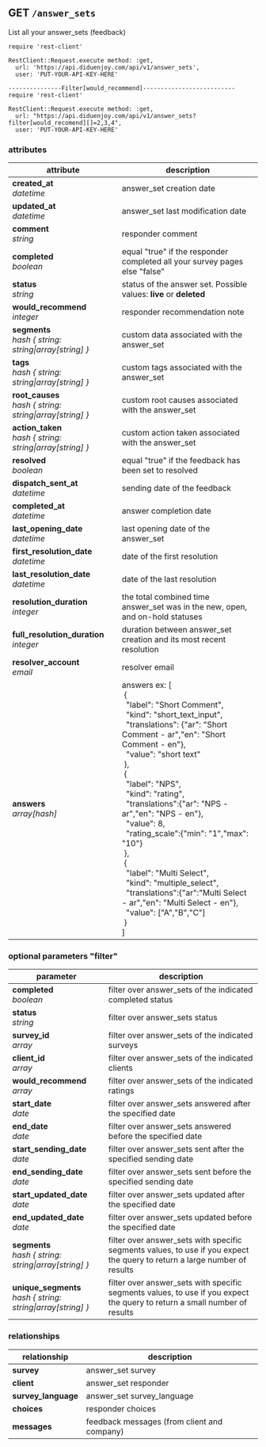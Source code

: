 ## GET `/answer_sets`

List all your answer_sets (feedback)

```ruby--Rails
require 'rest-client'

RestClient::Request.execute method: :get,
  url: 'https://api.diduenjoy.com/api/v1/answer_sets',
  user: 'PUT-YOUR-API-KEY-HERE'

---------------Filter[would_recommend]--------------------------
require 'rest-client'

RestClient::Request.execute method: :get,
  url: "https://api.diduenjoy.com/api/v1/answer_sets?filter[would_recomend][]=2,3,4",
  user: 'PUT-YOUR-API-KEY-HERE'
```

### attributes

attribute          | description
------------- | -------------
__created_at__<br>_datetime_  | answer_set creation date
__updated_at__<br>_datetime_  | answer_set last modification date
__comment__<br>_string_ | responder comment
__completed__<br>_boolean_ | equal "true" if the responder completed all your survey pages else "false"
__status__<br>_string_ | status of the answer set. Possible values: <b>live</b> or <b>deleted</b>
__would_recommend__<br>_integer_ | responder recommendation note
__segments__<br>_hash { string: string&#124;array[string] }_ | custom data associated with the answer_set
__tags__<br>_hash { string: string&#124;array[string] }_ | custom tags associated with the answer_set
__root_causes__<br>_hash { string: string&#124;array[string] }_ | custom root causes associated with the answer_set
__action_taken__<br>_hash { string: string&#124;array[string] }_ | custom action taken associated with the answer_set
__resolved__<br>_boolean_ | equal "true" if the feedback has been set to resolved
__dispatch_sent_at__<br>_datetime_  | sending date of the feedback
__completed_at__<br>_datetime_  | answer completion date
__last_opening_date__<br>_datetime_ | last opening date of the answer_set
__first_resolution_date__<br>_datetime_ | date of the first resolution
__last_resolution_date__<br>_datetime_ | date of the last resolution
__resolution_duration__<br>_integer_  | the total combined time answer_set was in the new, open, and on-hold statuses
__full_resolution_duration__<br>_integer_  | duration between answer_set creation and its most recent resolution
__resolver_account__<br>_email_ | resolver email
__answers__<br>_array[hash]_ | answers ex: [<br>&nbsp;{<br>&nbsp;&nbsp;"label": "Short Comment",<br>&nbsp;&nbsp;"kind": "short_text_input",<br>&nbsp;&nbsp;"translations": {"ar": "Short Comment - ar","en": "Short Comment - en"},<br>&nbsp;&nbsp;"value": "short text"<br>&nbsp;},<br>&nbsp;{<br>&nbsp;&nbsp;"label": "NPS",<br>&nbsp;&nbsp;"kind": "rating",<br>&nbsp;&nbsp;"translations":{"ar": "NPS - ar","en": "NPS - en"},<br>&nbsp;&nbsp;"value": 8,<br>&nbsp;&nbsp;"rating_scale":{"min": "1","max": "10"}<br>&nbsp;},<br>&nbsp;{<br>&nbsp;&nbsp;"label": "Multi Select",<br>&nbsp;&nbsp;"kind": "multiple_select",<br>&nbsp;&nbsp;"translations":{"ar":"Multi Select - ar","en": "Multi Select - en"},<br>&nbsp;&nbsp;"value": ["A","B","C"]<br>&nbsp;}<br>]


### optional parameters "filter"

parameter          | description
------------- |-------------
__completed__<br>_boolean_ | filter over answer_sets of the indicated completed status
__status__<br>_string_ | filter over answer_sets status
__survey_id__<br>_array_  | filter over answer_sets of the indicated surveys
__client_id__<br>_array_ | filter over answer_sets of the indicated clients
__would_recommend__<br>_array_  | filter over answer_sets of the indicated ratings
__start_date__<br>_date_ | filter over answer_sets answered after the specified date
__end_date__<br>_date_ | filter over answer_sets answered before the specified date
__start_sending_date__<br>_date_ | filter over answer_sets sent after the specified sending date
__end_sending_date__<br>_date_ | filter over answer_sets sent before the specified sending date
__start_updated_date__<br>_date_ | filter over answer_sets updated after the specified date
__end_updated_date__<br>_date_ | filter over answer_sets updated before the specified date
__segments__<br>_hash { string: string&#124;array[string] }_ | filter over answer_sets with specific segments values, to use if you expect the query to return a large number of results
__unique_segments__<br>_hash { string: string&#124;array[string] }_ | filter over answer_sets with specific segments values, to use if you expect the query to return a small number of results

### relationships

relationship          | description
------------------------------ | -------------
__survey__  | answer_set survey
__client__  | answer_set responder
__survey_language__  | answer_set survey_language
__choices__  | responder choices
__messages__ | feedback messages (from client and company)
